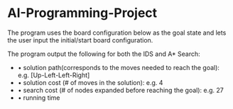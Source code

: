 # AI-Programming-Project

The program uses the board configuration below as the goal state and lets the user input the initial/start board configuration.

The program output the following for both the IDS and A* Search:
* • solution path(corresponds to the moves needed to reach the goal): e.g. [Up-Left-Left-Right]
* • solution cost (# of moves in the solution): e.g. 4
* • search cost (# of nodes expanded before reaching the goal): e.g. 27
* • running time
